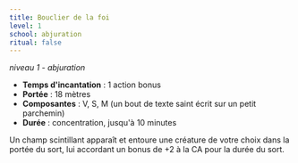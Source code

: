 ```yaml
---
title: Bouclier de la foi
level: 1
school: abjuration
ritual: false
---
```

*niveau 1 - abjuration*

- **Temps d'incantation** : 1 action bonus
- **Portée** : 18 mètres
- **Composantes** : V, S, M (un bout de texte saint écrit sur un petit parchemin)
- **Durée** : concentration, jusqu'à 10 minutes

Un champ scintillant apparaît et entoure une créature de votre choix dans la portée du sort, lui accordant un bonus de +2 à la CA pour la durée du sort.